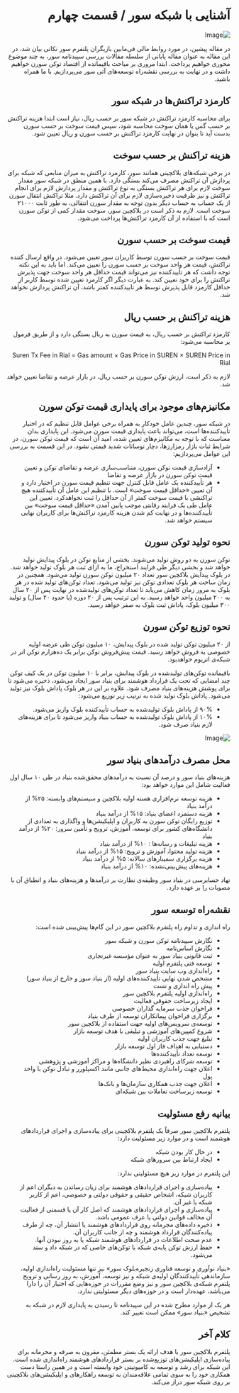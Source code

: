 <div dir="rtl">
  
# آشنایی با شبکه سور / قسمت چهارم

![Image](13.jpeg)

در مقاله پیشین، در مورد روابط مالی فی‌مابین بازیگران پلتفرم سور نکاتی بیان شد، در این مقاله به عنوان مقاله پایانی از سلسله مقالات بررسی سپیدنامه سور، به چند موضوع محوری خواهیم پرداخت. ابتدا مروری بر مباحث باقیمانده از اقتصاد توکن سورن خواهیم داشت و در نهایت به بررسی نقشه‌راه توسعه‌های آتی سور می‌پردازیم. با ما همراه باشید.

## کارمزد تراکنش‌ها در شبکه سور

برای محاسبه کارمزد تراکنش در شبکه سور بر حسب ریال، نیاز است ابتدا هزینه تراکنش بر حسب گس یا همان سوخت محاسبه شود، سپس قیمت سوخت بر حسب سورن بدست آید تا بتوان در نهایت کارمزد تراکنش بر حسب سورن و ریال تعیین شود.

## هزینه تراکنش بر حسب سوخت

در برخی شبکه‌های بلاکچینی همانند سور، کارمزد تراکنش به میزان منابعی که شبکه برای پردازش آن تراکنش مصرف می‌کند بستگی دارد. با همین منطق در شبکه سور مقدار سوخت لازم برای هر تراکنش بستگی به نوع تراکنش و مقدار پردازش لازم برای انجام تراکنش و نیز ظرفیت ذخیره‌سازی لازم برای آن تراکنش دارد. مثلا تراکنش انتقال سورن از یک حساب به حساب دیگر بدون توجه به مقدار سورن انتقالی، به طور ثابت ۲۱۰۰۰ سوخت است. لازم به ذکر است در بلاکچین سور، سوخت مقدار کمی از توکن سورن است که با استفاده از آن کارمزد تراکنش‌ها پرداخت می‌شود.

## قیمت سوخت بر حسب سورن

قیمت سوخت بر حسب سورن توسط کاربران سور تعیین می‌شود. در واقع ارسال کننده تراکنش، قیمت هر واحد سوخت بر حسب سورن را تعیین می‌کند. اما باید به این نکته توجه داشت که هر تأییدکننده نیز می‌تواند قیمت حداقل هر واحد سوخت جهت پذیرش تراکنش را برای خود تعیین کند. به عبارت دیگر اگر کارمزد تعیین شده توسط کاربر از حداقل کارمزد قابل پذیرش توسط هر تاییدکننده کمتر باشد، آن تراکنش پردازش نخواهد شد.

## هزینه تراکنش بر حسب ریال
کارمزد تراکنش بر حسب ریال، به قیمت سورن به ریال بستگی دارد و از طریق فرمول یر محاسبه می‌شود:

Suren Tx Fee in Rial = Gas amount × Gas Price in SUREN × SUREN Price in Rial

لازم به ذکر است، ارزش توکن سورن بر حسب ریال، در بازار عرضه و تقاضا تعیین خواهد شد.

## مکانیزم‌های موجود برای پایداری قیمت توکن سورن

در شبکه سور، چندین عامل خودکار به همراه برخی عوامل قابل تنظیم که در اختیار تأییدکننده‌ها است، می‌تواند باعث پایداری قیمت سورن می‌شود. این پایداری بدان معناست که با توجه به مکانیزم‌های تعیین شده، امید آن است که قیمت توکن سورن، در شرایط ثبات بازار رمزارزها، دچار نوسانات شدید قیمتی نشود. در این قسمت به بررسی این عوامل می‌پردازیم:

- آزادسازی قیمت توکن سورن، متناسب‌سازی عرضه و تقاضای توکن و تعیین قیمت توکن سورن در بازار عرضه و تقاضا
- هر تأییدکننده یک عامل قابل کنترل جهت تنظیم قیمت سورن در اختیار دارد و آن تعیین «حداقل قیمت سوخت» است. با تنظیم این عامل آن تأییدکننده هیچ تراکنشی با قیمت سوخت کمتر از آن حداقل را ثبت نخواهدکرد. تعیین این عامل طی یک فرایند رقابتی موجب پایین آمدن «حداقل قیمت سوخت» بین تأییدکننده‌ها و در نهایت کم شدن هزینه کارمزد تراکنش‌‌ها برای کاربران نهایی سیستم خواهد شد.

## نحوه تولید توکن سورن

توکن سورن به دو روش تولید می‌شوند. بخشی از منابع توکن در بلوک پیدایش تولید خواهد شد و بخشی دیگر طی فرایند استخراج، ما به ازای ثبت هر بلوک تولید خواهد شد. در بلوک پیدایش بلاکچین سور تعداد ۲۰ میلیون توکن سورن تولید می‌شود. همچنین در زمان ساخت هر بلوک تعدادی توکن نیز تولید می‌شود. تعداد توکن‌های تولید شده در هر بلوک به مرور زمان کاهش می‌یابد تا تعداد توکن‌های تولیدشده در نهایت پس از ۲۰ سال به ۲۰۰ میلیون واحد خواهد رسید. به این ترتیب پس از ۲۰ دوره (یا حدود ۲۰ سال) و تولید ۳۰۰ میلیون بلوک، پاداش ثبت بلوک به صفر خواهد رسید.

## نحوه توزیع توکن سورن

از ۲۰ میلیون توکن تولید شده در بلوک پیدایش، ۱۰ میلیون توکن طی عرضه اولیه خصوصی به فروش خواهد رسید. قیمت پیش‌فروش توکن برابر یک ده‌هزارم توکن اتر در شبکه‌ی اتریوم خواهدبود.

باقیمانده توکن‌های تولیدشده در بلوک پیدایش، برابر با ۱۰ میلیون توکن در یک کیف توکن چند امضایی  که تحت یک قرارداد هوشمند برای بنیاد سور ایجاد می‌شود، ذخیره می‌شود تا برای پوشش هزینه‌های بنیاد مصرف شود. علاوه بر این در هر بلوک پاداش بلوک نیز تولید می‌شود. پاداش بلوک تولید شده به ترتیب زیر توزیع می‌شود:

- ۹۰% از پاداش بلوک تولیدشده به حساب تأییدکننده بلوک واریز می‌شود.
- ۱۰% از پاداش بلوک تولیدشده به حساب بنیاد واریز می‌شود تا برای هزینه‌های لازم بنیاد صرف شود.


![Image](13-1.jpeg)

## محل مصرف درآمدهای بنیاد سور

هزینه‌های بنیاد سور و درصد آن نسبت به درآمدهای محقق‌شده بنیاد در طی ۱۰ سال اول فعالیت شامل این موارد خواهد بود:

- هزینه توسعه نرم‌افزاری هسته اولیه بلاکچین و سیستم‌های وابسته: ۲۵% از درآمد بنیاد
- هزینه دستمزد اعضای بنیاد: ۱۵% از درآمد بنیاد
- توزیع رایگان توکن سورن به کاربران و اپلیکیشن‌ها و واگذاری به تعدادی از دانشگاه‌های کشور برای توسعه، آموزش، ترویج و تأمین سرور: ۲۰% از درآمد بنیاد
- هزینه تبلیغات و رسانه‌ها : ۱۰% از درآمد بنیاد
- هزینه تولید محتوا، آموزش و ترویج: ۱۵% از درآمد بنیاد
- هزینه برگزاری سمینارهای سالانه: ۵% از درآمد بنیاد
- هزینه‌های پیش‌بینی‌نشده: ۱۰% از درآمد بنیاد

نهاد حسابرسی در بنیاد سور وظیفه‌ی نظارت بر درآمدها و هزینه‌های بنیاد و انطباق آن با مصوبات را بر عهده دارد.

## نقشه‌راه توسعه سور

راه اندازی و تداوم راه پلتفرم بلاکچین سور در این گام‌ها پیش‌بینی شده است:

- نگارش سپیدنامه توکن سورن و شبکه سور
- نگارش اساس‌نامه
- ثبت قانونی بنیاد سور به عنوان مؤسسه غیرتجاری
- توسعه فنی پلتفرم اولیه
- راه‌اندازی وب سایت بنیاد سور
- مشخص شدن نهایی تأییدکننده‌های اولیه (از بنیاد سور و خارج از بنیاد سور)
- پیش راه اندازی و تست
- راه‌اندازی اولیه پلتفرم بلاکچین سور
- ایجاد زیرساخت حقوقی فعالیت
- فراخوان جذب سرمایه گذاران خصوصی
- برگزاری فراخوان پیمانکاران توسعه از طرف بنیاد
- توسعه‌ی سرویس‌های اولیه جهت استفاده از بلاکچین سور
- شروع کمپین‌های آموزشی و تبلیغی با هدف توسعه بازار
- تبلیغ جهت جذب کاربران اولیه
- دستیابی به اهداف فاز اول توسعه بازار
- توسعه تعداد تأییدکننده‌ها
- توسعه شرکای راهبردی نظیر دانشگاه‌ها و مراکز آموزشی و پژوهشی
- اعلان جهت راه‌اندازی محیط‌های جانبی مانند اکسپلورر و تبادل توکن با واحد پول
- اعلان جهت جذب همکاری سازمان‌ها و بانک‌ها‌
- توسعه زیرساخت تعاملات بین شبکه‌ای

## بیانیه رفع مسئولیت

پلتفرم بلاکچین سور صرفاً یک پلتفرم بلاکچینی برای پیاده‌سازی و اجرای قراردادهای هوشمند است و در موارد زیر مسئولیت دارد:

- در حال کار بودن شبکه
- ایجاد ارتباط بین سرورهای شبکه

این پلتفرم در موارد زیر هیچ مسئولیتی ندارد:

- پیاده‌سازی و اجرای قراردادهای هوشمند برای زیان رساندن به دیگران اعم از کاربران شبکه، اشخاص حقیقی و حقوقی دولتی و خصوصی، اعم از کاربر شبکه یا غیر آن.
- پیاده‌سازی و اجرای قراردادهای هوشمند که اصل کار آن یا قسمتی از فعالیت آن مخالف قوانین دولتی یا عرف عمومی باشد.
- ذخیره داده‌های مجرمانه روی قراردادهای هوشمند یا انتشار آن، چه از طرف پیاده‌کنندگان قرارداد هوشمند و چه از جانب کاربران آن.
- عدم صحت اطلاعات در قراردادهای هوشمند شبکه یا به روز نبودن آنها.
- حفظ ارزش توکن پایه‌ی شبکه یا توکن‌های خاصی که در شبکه داد و ستد می‌شود.

«بنیاد نوآوری و توسعه فناوری زنجیره‌بلوک سور» نیز تنها مسئولیت راه‌اندازی اولیه، سازماندهی تأییدکنندگان اولیه‌ی شبکه و نیز توسعه، آموزش، به روز رسانی و ترویج پلتفرم شبکه‌ی بلاکچین سور و نیز وضع مقررات در حوزه‌هایی که اختیار آن را دارا می‌باشد، عهده‌دار است و در حوزه‌های دیگر مسئولیتی ندارد.

هر یک از موارد مطرح شده در این سپیدنامه تا رسیدن به پایداری لازم در شبکه به تشخیص «بنیاد سور» ممکن است تغییر کند.

## کلام آخر

پلتفرم بلاکچین سور با هدف ارائه یک بستر مطمئن، مقرون به صرفه و محرمانه برای پیاده‌سازی اپلیکیشن‌های توزیع‌شده بر بستر قراردادهای هوشمند راه‌اندازی شده است. این شبکه برای رشد و توسعه به کامیونیتی خود وابسته است و در همین راستا دست همکاری خود را به سوی تمامی علاقه‌مندان به توسعه راهکارهای و اپلیکیشن‌های بلاکچینی بر روی شبکه سور دراز می‌کند.

</div>
